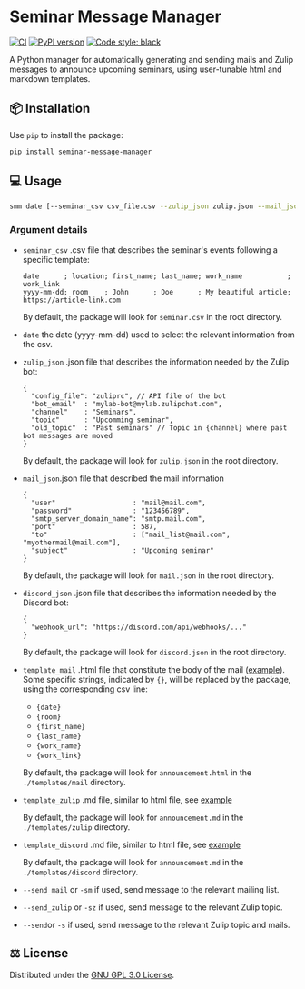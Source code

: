 # Seminar Message Manager

[![CI](https://github.com/gaetanserre/seminar_message_manager/actions/workflows/build.yml/badge.svg)](https://github.com/gaetanserre/seminar_message_manager/actions/workflows/build.yml)
[![PyPI version](https://badge.fury.io/py/seminar-message-manager.svg)](https://badge.fury.io/py/seminar-message-manager)
<a href="https://github.com/psf/black"><img alt="Code style: black" src="https://img.shields.io/badge/code%20style-black-000000.svg"></a>

A Python manager for automatically generating and sending mails and Zulip messages to announce upcoming seminars, using user-tunable html and markdown templates.

## 📦 Installation

Use `pip` to install the package:
```bash
pip install seminar-message-manager
```
## 💻 Usage

```bash
smm date [--seminar_csv csv_file.csv --zulip_json zulip.json --mail_json mail.json --discord_json discord.json --template_mail template.html --template_zulip template.md --template_discord template.md (--send_mail | -sm) (--send_zulip | -sz) (--send | -s)]
```

### Argument details

- `seminar_csv` .csv file that describes the seminar's events following a specific template:
  ```csv
  date      ; location; first_name; last_name; work_name           ; work_link
  yyyy-mm-dd; room    ; John      ; Doe      ; My beautiful article; https://article-link.com
  ```
  By default, the package will look for `seminar.csv` in the root directory.
- `date` the date (yyyy-mm-dd) used to select the relevant information from the csv.

- `zulip_json` .json file that describes the information needed by the Zulip bot:
  ```json5
  {
    "config_file": "zuliprc", // API file of the bot
    "bot_email"  : "mylab-bot@mylab.zulipchat.com",
    "channel"    : "Seminars",
    "topic"      : "Upcomming seminar",
    "old_topic"  : "Past seminars" // Topic in {channel} where past bot messages are moved
  }
  ```
  By default, the package will look for `zulip.json` in the root directory.
- `mail_json`.json file that described the mail information
  ```json5
  {
    "user"                   : "mail@mail.com",
    "password"               : "123456789",
    "smtp_server_domain_name": "smtp.mail.com",
    "port"                   : 587,
    "to"                     : ["mail_list@mail.com", "myothermail@mail.com"],
    "subject"                : "Upcoming seminar"
  }
  ```
  By default, the package will look for `mail.json` in the root directory.
- `discord_json` .json file that describes the information needed by the Discord bot:
  ```json5
  {
    "webhook_url": "https://discord.com/api/webhooks/..."
  }
  ```
  By default, the package will look for `discord.json` in the root directory.
- `template_mail` .html file that constitute the body of the mail ([example](templates/mail/announcement.html)). Some specific strings, indicated by `{}`, will be replaced by the package, using the corresponding csv line:
  - `{date}`
  - `{room}`
  - `{first_name}`
  - `{last_name}`
  - `{work_name}`
  - `{work_link}`

  By default, the package will look for `announcement.html` in the `./templates/mail` directory.
- `template_zulip` .md file, similar to html file, see [example](templates/zulip/announcement.md)

  By default, the package will look for `announcement.md` in the `./templates/zulip` directory.
- `template_discord` .md file, similar to html file, see [example](templates/discord/announcement.md)

  By default, the package will look for `announcement.md` in the `./templates/discord` directory.

- `--send_mail` or `-sm` if used, send message to the relevant mailing list.
- `--send_zulip` or `-sz` if used, send message to the relevant Zulip topic.
- `--send`or `-s` if used, send message to the relevant Zulip topic and mails.

## ⚖️ License

Distributed under the [GNU GPL 3.0 License](LICENSE).